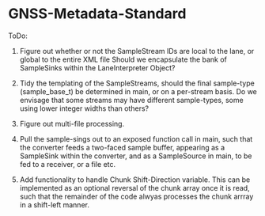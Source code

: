 # GNSS-Metadata-Standard

ToDo:

1) Figure out whether or not the SampleStream IDs are local to the lane, or global to the entire XML file
   Should we encapsulate the bank of SampleSinks within the LaneInterpreter Object?
   
2) Tidy the templating of the SampleStreams, should the final sample-type (sample_base_t) be determined in
   main, or on a per-stream basis. Do we envisage that some streams may have different sample-types, some
   using lower integer widths than others?
   
3) Figure out multi-file processing.

4) Pull the sample-sings out to an exposed function call in main, such that the converter feeds a two-faced
   sample buffer, appearing as a SampleSink within the converter, and as a SampleSource in main, to be fed 
   to a receiver, or a file etc.
   
   
5) Add functionality to handle Chunk Shift-Direction variable. This can be implemented as an optional 
   reversal of the chunk array once it is read, such that the remainder of the code alwyas processes
   the chunk arrray in a shift-left manner. 